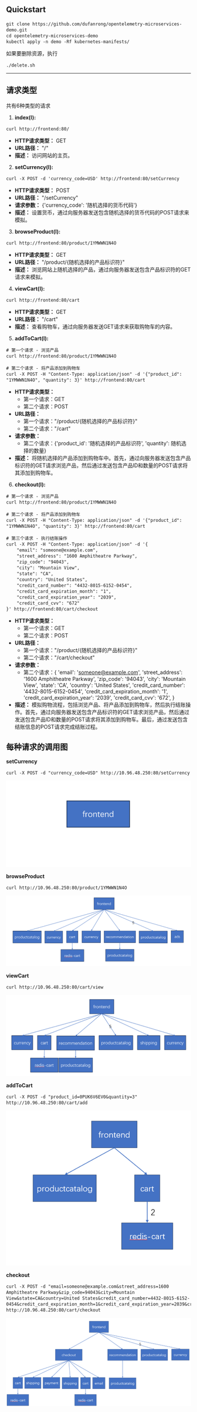 ## Quickstart

```
git clone https://github.com/dufanrong/opentelemetry-microservices-demo.git
cd opentelemetry-microservices-demo
kubectl apply -n demo -Rf kubernetes-manifests/
```
如果要删除资源，执行
```
./delete.sh
```
---

## 请求类型
共有6种类型的请求


1. **index(l):**
```
curl http://frontend:80/
```

   - **HTTP请求类型：** GET
   - **URL路径：** "/"
   - **描述：** 访问网站的主页。

2. **setCurrency(l):**
```
curl -X POST -d 'currency_code=USD' http://frontend:80/setCurrency
```
   - **HTTP请求类型：** POST
   - **URL路径：** "/setCurrency"
   - **请求参数：** {'currency_code': '随机选择的货币代码'}
   - **描述：** 设置货币，通过向服务器发送包含随机选择的货币代码的POST请求来模拟。

3. **browseProduct(l):**
```
curl http://frontend:80/product/1YMWWN1N4O
```
   - **HTTP请求类型：** GET
   - **URL路径：** "/product/{随机选择的产品标识符}"
   - **描述：** 浏览网站上随机选择的产品，通过向服务器发送包含产品标识符的GET请求来模拟。

4. **viewCart(l):**
```
curl http://frontend:80/cart
```
   - **HTTP请求类型：** GET
   - **URL路径：** "/cart"
   - **描述：** 查看购物车，通过向服务器发送GET请求来获取购物车的内容。

5. **addToCart(l):**
```
# 第一个请求 - 浏览产品
curl http://frontend:80/product/1YMWWN1N4O

# 第二个请求 - 将产品添加到购物车
curl -X POST -H "Content-Type: application/json" -d '{"product_id": "1YMWWN1N4O", "quantity": 3}' http://frontend:80/cart

```
   - **HTTP请求类型：** 
     - 第一个请求：GET
     - 第二个请求：POST
   - **URL路径：** 
     - 第一个请求："/product/{随机选择的产品标识符}"
     - 第二个请求："/cart"
   - **请求参数：**
     - 第二个请求：{'product_id': '随机选择的产品标识符', 'quantity': 随机选择的数量}
   - **描述：** 将随机选择的产品添加到购物车中。首先，通过向服务器发送包含产品标识符的GET请求浏览产品，然后通过发送包含产品ID和数量的POST请求将其添加到购物车。

6. **checkout(l):**
```
# 第一个请求 - 浏览产品
curl http://frontend:80/product/1YMWWN1N4O

# 第二个请求 - 将产品添加到购物车
curl -X POST -H "Content-Type: application/json" -d '{"product_id": "1YMWWN1N4O", "quantity": 3}' http://frontend:80/cart

# 第三个请求 - 执行结账操作
curl -X POST -H "Content-Type: application/json" -d '{
    "email": "someone@example.com",
    "street_address": "1600 Amphitheatre Parkway",
    "zip_code": "94043",
    "city": "Mountain View",
    "state": "CA",
    "country": "United States",
    "credit_card_number": "4432-8015-6152-0454",
    "credit_card_expiration_month": "1",
    "credit_card_expiration_year": "2039",
    "credit_card_cvv": "672"
}' http://frontend:80/cart/checkout
```
   - **HTTP请求类型：** 
     - 第一个请求：GET
     - 第二个请求：POST
   - **URL路径：** 
     - 第一个请求："/product/{随机选择的产品标识符}"
     - 第二个请求："/cart/checkout"
   - **请求参数：**
     - 第二个请求：{
         'email': 'someone@example.com',
         'street_address': '1600 Amphitheatre Parkway',
         'zip_code': '94043',
         'city': 'Mountain View',
         'state': 'CA',
         'country': 'United States',
         'credit_card_number': '4432-8015-6152-0454',
         'credit_card_expiration_month': '1',
         'credit_card_expiration_year': '2039',
         'credit_card_cvv': '672',
       }
   - **描述：** 模拟购物流程，包括浏览产品、将产品添加到购物车，然后执行结账操作。首先，通过向服务器发送包含产品标识符的GET请求浏览产品，然后通过发送包含产品ID和数量的POST请求将其添加到购物车。最后，通过发送包含结账信息的POST请求完成结账过程。

## 每种请求的调用图
**setCurrency**
```
curl -X POST -d "currency_code=USD" http://10.96.48.250:80/setCurrency
```
![setCurrency](./image/setCurrency.png)

**browseProduct**
```
curl http://10.96.48.250:80/product/1YMWWN1N4O
```
![browseProduct](./image/browseProduct.png)

**viewCart**
```
curl http://10.96.48.250:80/cart/view
```
![viewCart](./image/viewCart.png)

**addToCart**
```
curl -X POST -d "product_id=0PUK6V6EV0&quantity=3" http://10.96.48.250:80/cart/add
```
![addToCart](./image/addToCart.png)

**checkout**
```
curl -X POST -d "email=someone@example.com&street_address=1600 Amphitheatre Parkway&zip_code=94043&city=Mountain View&state=CA&country=United States&credit_card_number=4432-8015-6152-0454&credit_card_expiration_month=1&credit_card_expiration_year=2039&credit_card_cvv=672" http://10.96.48.250:80/cart/checkout
```
![checkout](./image/checkout.png)